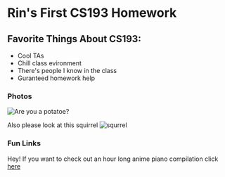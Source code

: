 # Rin's First CS193 Homework



## Favorite Things About CS193:
- Cool TAs
- Chill class evironment
- There's people I know in the class
- Guranteed homework help


 ### Photos

![Are you a potatoe?](https://user-images.githubusercontent.com/112235129/187077303-4143979d-bcc4-4f0c-9b3f-ce87164fb6a9.jpeg)

Also please look at this squirrel
![squrrel](https://user-images.githubusercontent.com/112235129/187093636-2d35559d-750f-4f4e-999c-53c09bceef2d.jpeg)


### Fun Links

Hey! If you want to check out an hour long anime piano compilation click [here](https://www.youtube.com/watch?v=Ot5zRrEYbps&t=2935s&ab_channel=marasy8) 


